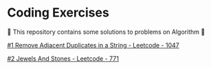 # Coding Exercises
:hibiscus: This repository contains some solutions to problems on Algorithm :hibiscus:

[#1 Remove Adjacent Duplicates in a String - Leetcode - 1047](https://github.com/sahanaramesh09/CodingExercises/blob/master/1047_RemoveAdjacentDuplicatesString.java "Remove Adjacent Duplicates in a String")

[#2 Jewels And Stones - Leetcode - 771](https://github.com/sahanaramesh09/CodingExercises/blob/master/771_JewelsAndStones.java "Jewels And Stones")



